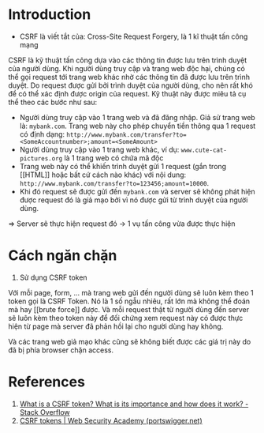 ---
---

# Introduction

- CSRF là viết tắt của: Cross-Site Request Forgery, là 1 kĩ thuật tấn công mạng

CSRF là kỹ thuật tấn công dựa vào các thông tin được lưu trên trình duyệt của người dùng. Khi người dùng truy cập và trang web độc hại, chúng có thể gọi request tới trang web khác nhờ các thông tin đã được lưu trên trình duyệt. Do request được gửi bởi trình duyệt của người dùng, cho nên rất khó để có thể xác định được origin của request. Kỹ thuật này được miêu tả cụ thể theo các bước như sau:
- Người dùng truy cập vào 1 trang web và đã đăng nhập. Giả sử trang web là: `mybank.com`. Trang web này cho phép chuyển tiền thông qua 1 request có định dạng: `http://www.mybank.com/transfer?to=<SomeAccountnumber>;amount=<SomeAmount>`
- Người dùng truy cập vào 1 trang web khác, ví dụ: `www.cute-cat-pictures.org` là 1 trang web có chứa mã độc
- Trang web này  có thể khiến trình duyệt gửi 1 request (gắn trong [[HTML]] hoặc bất cứ cách nào khác) với nội dung: `http://www.mybank.com/transfer?to=123456;amount=10000`.
- Khi đó request sẽ được gửi đến `mybank.com` và server sẽ không phát hiện được request đó là giả mạo bởi vì nó được gửi từ trình duyệt của người dùng.

=> Server sẽ thực hiện request đó -> 1 vụ tấn công vừa được thực hiện
# Cách ngăn chặn

1. Sử dụng CSRF token

Với mỗi page, form, ... mà trang web gửi đến người dùng sẽ luôn kèm theo 1 token gọi là CSRF Token. Nó là 1 số ngẫu nhiêu, rất lớn mà không thể đoán mà hay [[brute force]] được. Và mỗi request thật từ người dùng đến server sẽ luôn kèm theo token này để đối chứng xem request này có được thực hiện từ page mà server đã phản hồi lại cho người dùng hay không.

Và các trang web giả mạo khác cũng sẽ không biết được các giá trị này do đã bị phía browser chặn access.

# References
1. [What is a CSRF token? What is its importance and how does it work? - Stack Overflow](https://stackoverflow.com/questions/5207160/what-is-a-csrf-token-what-is-its-importance-and-how-does-it-work)
2. [CSRF tokens | Web Security Academy (portswigger.net)](https://portswigger.net/web-security/csrf/tokens)